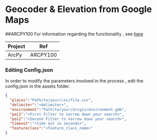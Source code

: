 # Geocoder & Elevation from Google Maps
##ARCPY100
For information regarding the functionality , see [here](http://pri0ri7y.github.io/About-Me/) 

Project | Ref 
--- | --- 
ArcPy| ARCPY100


### Editing Config.json

In order to modify the parameters involved in the process , edit the config.json in the assets folder.

```json
{
  "places":"Path/to/your/csv/file.csv",
  "delimiter":"<delimiter>",
  "environment":"Path/to/your/arcgis/environment.gdb",
  "poi1":"<First Filter to narrow down your search>",
  "poi2":"<Second Filter to narrow down your search>",
  "timeout":"<time out in seconds>",
  "featureclass":"<feature_class_name>"
}
```





